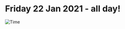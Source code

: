 # Friday 22 Jan 2021 - all day!
![Time](https://github.com/rich-ctm/today/workflows/Time/badge.svg)

